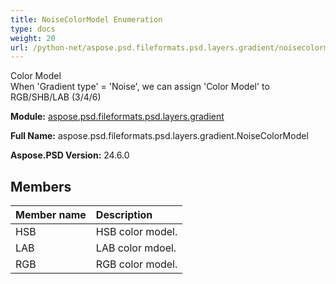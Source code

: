 ```yaml
---
title: NoiseColorModel Enumeration
type: docs
weight: 20
url: /python-net/aspose.psd.fileformats.psd.layers.gradient/noisecolormodel/
---
```


Color Model<br/>            When 'Gradient type' = 'Noise', we can assign 'Color Model' to RGB/SHB/LAB (3/4/6)

**Module:** [aspose.psd.fileformats.psd.layers.gradient](/psd/python-net/aspose.psd.fileformats.psd.layers.gradient/)

**Full Name:** aspose.psd.fileformats.psd.layers.gradient.NoiseColorModel

**Aspose.PSD Version:** 24.6.0

## **Members**
| **Member name** | **Description** |
| :- | :- |
| HSB | HSB color model. |
| LAB | LAB color mdoel. |
| RGB | RGB color model. |
